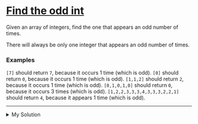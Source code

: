 # [Find the odd int](https://www.codewars.com/kata/54da5a58ea159efa38000836)

Given an array of integers, find the one that appears an odd number of times.

There will always be only one integer that appears an odd number of times.

### Examples

`[7]` should return `7`, because it occurs 1 time (which is odd).
`[0]` should return `0`, because it occurs 1 time (which is odd).
`[1,1,2]` should return `2`, because it occurs 1 time (which is odd).
`[0,1,0,1,0]` should return `0`, because it occurs 3 times (which is odd).
`[1,2,2,3,3,3,4,3,3,3,2,2,1]` should return `4`, because it appears 1 time (which is odd).

---

<details><summary>My Solution</summary>

```js
function findOdd(A) {
  const map = {};

  // Count occurrences of each element in the array
  A.forEach((element) => {
    map[element] = (map[element] || 0) + 1;
  });

  // Find the element with odd occurrence
  for (let key in map) {
    if (map[key] % 2 !== 0) return Number(key);
  }
}
```

</details>
